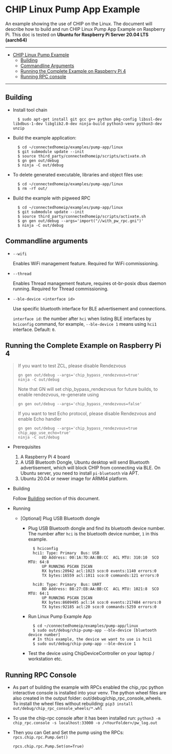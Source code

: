# CHIP Linux Pump App Example

An example showing the use of CHIP on the Linux. The document will describe how
to build and run CHIP Linux Pump App Example on Raspberry Pi. This doc is tested
on **Ubuntu for Raspberry Pi Server 20.04 LTS (aarch64)**

<hr>

-   [CHIP Linux Pump Example](#chip-linux-pump-example)
    -   [Building](#building)
    -   [Commandline Arguments](#command-line-args)
    -   [Running the Complete Example on Raspberry Pi 4](#running-complete-example)
    -   [Running RPC console](#running-rpc-console)

<hr>

<a name="building"></a>

## Building

-   Install tool chain

          $ sudo apt-get install git gcc g++ python pkg-config libssl-dev libdbus-1-dev libglib2.0-dev ninja-build python3-venv python3-dev unzip

-   Build the example application:

          $ cd ~/connectedhomeip/examples/pump-app/linux
          $ git submodule update --init
          $ source third_party/connectedhomeip/scripts/activate.sh
          $ gn gen out/debug
          $ ninja -C out/debug

-   To delete generated executable, libraries and object files use:

          $ cd ~/connectedhomeip/examples/pump-app/linux
          $ rm -rf out/

-   Build the example with pigweed RPC

          $ cd ~/connectedhomeip/examples/pump-app/linux
          $ git submodule update --init
          $ source third_party/connectedhomeip/scripts/activate.sh
          $ gn gen out/debug --args='import("//with_pw_rpc.gni")'
          $ ninja -C out/debug

<a name="command-line-args"></a>

## Commandline arguments

-   `--wifi`

    Enables WiFi management feature. Required for WiFi commissioning.

-   `--thread`

    Enables Thread management feature, requires ot-br-posix dbus daemon running.
    Required for Thread commissioning.

-   `--ble-device <interface id>`

    Use specific bluetooth interface for BLE advertisement and connections.

    `interface id`: the number after `hci` when listing BLE interfaces by
    `hciconfig` command, for example, `--ble-device 1` means using `hci1`
    interface. Default: `0`.

<a name="running-complete-example"></a>

## Running the Complete Example on Raspberry Pi 4

> If you want to test ZCL, please disable Rendezvous
>
>     gn gen out/debug --args='chip_bypass_rendezvous=true'
>     ninja -C out/debug
>
> Note that GN will set chip_bypass_rendezvous for future builds, to enable
> rendezvous, re-generate using
>
>     gn gen out/debug --args='chip_bypass_rendezvous=false'

> If you want to test Echo protocol, please disable Rendezvous and enable Echo
> handler
>
>     gn gen out/debug --args='chip_bypass_rendezvous=true chip_app_use_echo=true'
>     ninja -C out/debug

-   Prerequisites

    1. A Raspberry Pi 4 board
    2. A USB Bluetooth Dongle, Ubuntu desktop will send Bluetooth advertisement,
       which will block CHIP from connecting via BLE. On Ubuntu server, you need
       to install `pi-bluetooth` via APT.
    3. Ubuntu 20.04 or newer image for ARM64 platform.

-   Building

    Follow [Building](#building) section of this document.

-   Running

    -   [Optional] Plug USB Bluetooth dongle

        -   Plug USB Bluetooth dongle and find its bluetooth device number. The
            number after `hci` is the bluetooth device number, `1` in this
            example.

                  $ hciconfig
                  hci1:	Type: Primary  Bus: USB
                      BD Address: 00:1A:7D:AA:BB:CC  ACL MTU: 310:10  SCO MTU: 64:8
                      UP RUNNING PSCAN ISCAN
                      RX bytes:20942 acl:1023 sco:0 events:1140 errors:0
                      TX bytes:16559 acl:1011 sco:0 commands:121 errors:0

                  hci0:	Type: Primary  Bus: UART
                      BD Address: B8:27:EB:AA:BB:CC  ACL MTU: 1021:8  SCO MTU: 64:1
                      UP RUNNING PSCAN ISCAN
                      RX bytes:8609495 acl:14 sco:0 events:217484 errors:0
                      TX bytes:92185 acl:20 sco:0 commands:5259 errors:0

        -   Run Linux Pump Example App

                  $ cd ~/connectedhomeip/examples/pump-app/linux
                  $ sudo out/debug/chip-pump-app --ble-device [bluetooth device number]
                  # In this example, the device we want to use is hci1
                  $ sudo out/debug/chip-pump-app --ble-device 1

        -   Test the device using ChipDeviceController on your laptop /
            workstation etc.

## Running RPC Console

-   As part of building the example with RPCs enabled the chip_rpc python
    interactive console is installed into your venv. The python wheel files are
    also created in the output folder: out/debug/chip_rpc_console_wheels. To
    install the wheel files without rebuilding:
    `pip3 install out/debug/chip_rpc_console_wheels/*.whl`

-   To use the chip-rpc console after it has been installed run:
    `python3 -m chip_rpc.console -s localhost:33000 -o /<YourFolder>/pw_log.out`

-   Then you can Get and Set the pump using the RPCs:
    `rpcs.chip.rpc.Pump.Get()`

    `rpcs.chip.rpc.Pump.Set(on=True)`
